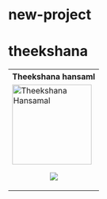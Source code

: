 # new-project




# theekshana 
<table></th><th>Theekshana hansaml</th></tr><tr><td><a href="https://github.com/Theekshanahansamal2007/theekshana-hansamal.git"><img src="https://i.ibb.co/2ZTbPWZ/Snapchat-1443885073.jpg" width="160" alt="Theekshana Hansamal"

<table>

<p align="center"><a href="https://t.me/RavinduManoj"><img src="https://img.shields.io/badge/Contact%20Me%20On%20Telegrame-Theekshana%20Hansamal-success">
